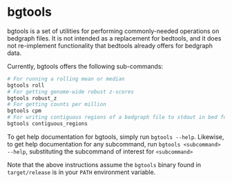 # bgtools

bgtools is a set of utilities for performing commonly-needed operations on
bedgraph files. It is not intended as a replacement for bedtools, and it does not
re-implement functionality that bedtools already offers for bedgraph data.

Currently, bgtools offers the following sub-commands:

```bash
# For running a rolling mean or median
bgtools roll
# For getting genome-wide robust z-scores
bgtools robust_z
# For getting counts per million
bgtools cpm
# For writing contiguous regions of a bedgraph file to stdout in bed format
bgtools contiguous_regions
```

To get help documentation for bgtools, simply run `bgtools --help`.
Likewise, to get help documentation for any subcommand, run `bgtools <subcommand> --help`,
substituting the subcommand of interest for `<subcommand>`

Note that the above instructions assume the `bgtools` binary found in `target/release`
is in your `PATH` environment variable.

